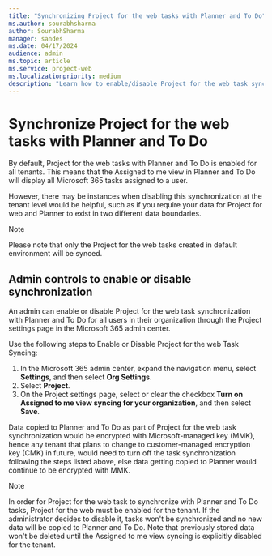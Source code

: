 ```yaml
---
title: "Synchronizing Project for the web tasks with Planner and To Do"
ms.author: sourabhsharma
author: SourabhSharma
manager: sandes
ms.date: 04/17/2024
audience: admin
ms.topic: article
ms.service: project-web
ms.localizationpriority: medium
description: "Learn how to enable/disable Project for the web task syncing with Planner and To Do."
---
```


# Synchronize Project for the web tasks with Planner and To Do 

By default, Project for the web tasks with Planner and To Do is enabled for all tenants. This means that the Assigned to me view in Planner and To Do will display all Microsoft 365 tasks assigned to a user. 

However, there may be instances when disabling this synchronization at the tenant level would be helpful, such as if you require your data for Project for web and Planner to exist in two different data boundaries. 
> [!NOTE]
> Please note that only the Project for the web tasks created in default environment will be synced.

## Admin controls to enable or disable synchronization

An admin can enable or disable Project for the web task synchronization with Planner and To Do for all users in their organization through the Project settings page in the Microsoft 365 admin center. 

Use the following steps to Enable or Disable Project for the web Task Syncing: 

1. In the Microsoft 365 admin center, expand the navigation menu, select **Settings**, and then select **Org Settings**. 
2. Select **Project**. 
3. On the Project settings page, select or clear the checkbox **Turn on Assigned to me view syncing for your organization**, and then select **Save**. 

Data copied to Planner and To Do as part of Project for the web task synchronization would be encrypted with Microsoft-managed key (MMK), hence any tenant that plans to change to customer-managed encryption key (CMK) in future, would need to turn off the task synchronization following the steps listed above, else data getting copied to Planner would continue to be encrypted with MMK.

> [!NOTE]
> In order for Project for the web task to synchronize with Planner and To Do tasks, Project for the web must be enabled for the tenant. If the administrator decides to disable it, tasks won't be synchronized and no new data will be copied to Planner and To Do. Note that previously stored data won't be deleted until the Assigned to me view syncing is explicitly disabled for the tenant. 
